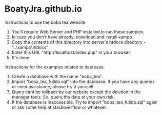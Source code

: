 # BoatyJra.github.io

Instructions to use the boba tea website
1. You'll require Web Server and PHP installed to run these samples. 
2. In case you don't have already, download and install xampp. 
3. Copy the contents of this directory into server's htdocs directory - "..\xampp\htdocs"
4. Enter this URL "http://localhost/index.php" in your browser. 
5. It's done.   

Instructions for the examples related to database.  
1. Create a database with the name "boba_tea". 
2. Import "boba_tea_fulldb.sql" into the database.  If you have any queries or need assistance, please try it yourself.
3. Query cant be rollback by our website except the deletion in the manager tools. So, query the data at your own risk.
4. If the database is inaccessible. Try to import "boba_tea_fulldb.sql" again or ask some help at stackoverflow or whatever.
